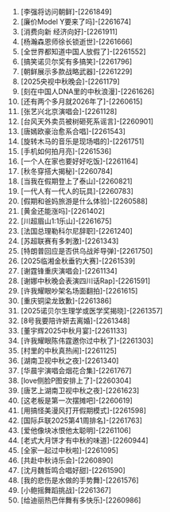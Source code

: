 
1. [李强将访问朝鲜]-[2261849]
1. [廉价Model Y要来了吗]-[2261674]
1. [消费向新 经济向好]-[2261911]
1. [杨瀚森恩师徐长锁逝世]-[2261666]
1. [全世界都知道中国人放假了]-[2261552]
1. [搞笑诺贝尔奖有多搞笑]-[2261796]
1. [朝鲜展示多款战略武器]-[2261229]
1. [2025央视中秋晚会]-[2261179]
1. [刻在中国人DNA里的中秋浪漫]-[2261626]
1. [还有两个多月就2026年了]-[2260615]
1. [张艺兴北京演唱会]-[2261128]
1. [台风天外卖员被树砸死系谣言]-[2260901]
1. [唐嫣欧豪治愈系合唱]-[2261543]
1. [旋转木马的音乐是现场唱的]-[2261751]
1. [手机如何拍月亮]-[2261536]
1. [一个人在家也要好好吃饭]-[2261164]
1. [秋冬穿搭大揭秘]-[2260784]
1. [当我在假期登上了泰山]-[2260821]
1. [一代人有一代人的玩具]-[2260783]
1. [假期和爸妈旅游是什么体验]-[2260588]
1. [黄金还能涨吗]-[2261402]
1. [川超眉山1:1乐山]-[2261675]
1. [法国总理勒科尔尼辞职]-[2261240]
1. [苏超联赛有多刺激]-[2261343]
1. [特朗普回应是否供乌战斧导弹]-[2261750]
1. [2025临湘金秋垂钓大赛]-[2261539]
1. [谢霆锋重庆演唱会]-[2261134]
1. [谢娜中秋晚会表演四川话Rap]-[2261591]
1. [许我耀眼吵架名场面翻拍]-[2261615]
1. [重庆铜梁龙致歉]-[2261386]
1. [2025诺贝尔生理学或医学奖揭晓]-[2261357]
1. [8号我要陪许妍去离婚]-[2261348]
1. [董宇辉2025中秋月宴]-[2261133]
1. [许我耀眼陈伟霆邀你过中秋了]-[2261303]
1. [村里的中秋真热闹]-[2261125]
1. [湖南卫视中秋之夜]-[2261340]
1. [华晨宇演唱会烟花合集]-[2261767]
1. [love侧脸P图安排上了]-[2260304]
1. [唐艺上湖南卫视中秋之夜]-[2261623]
1. [这老板是第一次摆摊吧]-[2260619]
1. [用搞怪美漫风打开假期模式]-[2261598]
1. [国际乒联2025第41周排名]-[2261763]
1. [爱他像块冰恨他太聪明]-[2261106]
1. [老式大月饼才有中秋的味道]-[2260944]
1. [全家一起过中秋啦]-[2261095]
1. [共赴中秋诗乐会]-[2260890]
1. [沈月魏哲鸣合唱好甜]-[2261590]
1. [我的悲伤是水做的手势舞]-[2261576]
1. [小鲍摇舞蹈挑战]-[2261367]
1. [给迪丽热巴伴舞有多快乐]-[2260986]